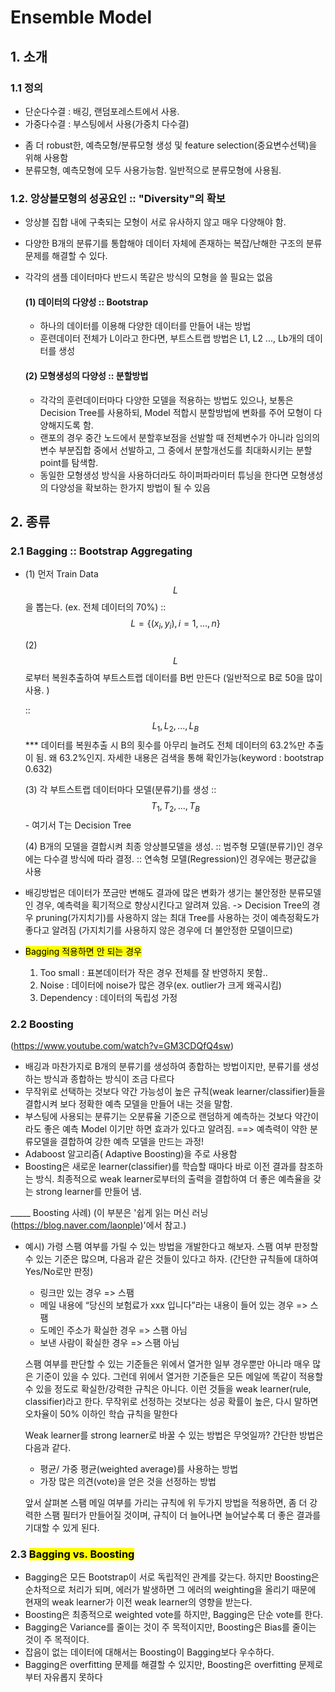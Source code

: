 # Ensemble Model

## 1. 소개

### 1.1 정의

  - 단순다수결 : 배깅, 랜덤포레스트에서 사용.
  - 가중다수결 : 부스팅에서 사용(가중치 다수결)
* 좀 더 robust한, 예측모형/분류모형 생성 및 feature selection(중요변수선택)을 위해 사용함
* 분류모형, 예측모형에 모두 사용가능함. 일반적으로 분류모형에 사용됨.

### 1.2. 앙상블모형의 성공요인 :: "Diversity"의 확보

* 앙상블 집합 내에 구축되는 모형이 서로 유사하지 않고 매우 다양해야 함.

* 다양한 B개의 분류기를 통합해야 데이터 자체에 존재하는 복잡/난해한 구조의 분류문제를 해결할 수 있다. 

* 각각의 샘플 데이터마다 반드시 똑같은 방식의 모형을 쓸 필요는 없음

  #### (1) 데이터의 다양성 :: Bootstrap

  * 하나의 데이터를 이용해 다양한 데이터를 만들어 내는 방법
  * 훈련데이터 전체가 L이라고 한다면, 부트스트랩 방법은 L1, L2 ..., Lb개의 데이터를 생성

  #### (2) 모형생성의 다양성 :: 분할방법

  * 각각의 훈련데이터마다 다양한 모델을 적용하는 방법도 있으나, 보통은 Decision Tree를 사용하되, Model 적합시 분할방법에 변화를 주어 모형이 다양해지도록 함.
  * 랜포의 경우 중간 노드에서 분할후보점을 선발할 때 전체변수가 아니라 임의의 변수 부분집합 중에서 선발하고, 그 중에서 분할개선도를 최대화시키는 분할 point를 탐색함.
  * 동일한 모형생성 방식을 사용하더라도 하이퍼파라미터 튜닝을 한다면 모형생성의 다양성을 확보하는 한가지 방법이 될 수 있음 

## 2. 종류

### 2.1 Bagging :: Bootstrap Aggregating

* (1) 먼저 Train Data $$L$$을 뽑는다. (ex. 전체 데이터의 70%) 
   :: $$ L=\{(x_i,y_i), i = 1, ..., n\} $$ 

  (2) $$L$$로부터 복원추출하여 부트스트랩 데이터를 B번 만든다 (일반적으로 B로 50을 많이 사용. )

   :: $$L_1, L_2, ... , L_B$$
  *** 데이터를 복원추출 시 B의 횟수를 아무리 늘려도 전체 데이터의 63.2%만 추출이 됨.
  왜 63.2%인지. 자세한 내용은 검색을 통해 확인가능(keyword : bootstrap 0.632)

  (3) 각 부트스트랩 데이터마다 모델(분류기)를 생성
  :: $$T_1, T_2, ... , T_B $$ - 여기서 T는 Decision Tree

  (4) B개의 모델을 결합시켜 최종 앙상블모델을 생성. 
  :: 범주형 모델(분류기)인 경우에는 다수결 방식에 따라 결정.
  :: 연속형 모델(Regression)인 경우에는 평균값을 사용

* 배깅방법은 데이터가 쪼금만 변해도 결과에 많은 변화가 생기는 불안정한 분류모델인 경우,
   예측력을 획기적으로 향상시킨다고 알려져 있음.
  -> Decision Tree의 경우 pruning(가지치기)를 사용하지 않는 최대 Tree를 사용하는 것이 예측정확도가 좋다고 알려짐 (가지치기를 사용하지 않은 경우에 더 불안정한 모델이므로)

* <mark>Bagging 적용하면 안 되는 경우
  1) Too small : 표본데이터가 작은 경우 전체를 잘 반영하지 못함..
  2) Noise : 데이터에 noise가 많은 경우(ex. outlier가 크게 왜곡시킴)
  3) Dependency : 데이터의 독립성 가정

### 2.2 Boosting

(https://www.youtube.com/watch?v=GM3CDQfQ4sw)

- 배깅과 마찬가지로 B개의 분류기를 생성하여 종합하는 방법이지만, 분류기를 생성하는 방식과 종합하는 방식이 조금 다르다
- 무작위로 선택하는 것보다 약간 가능성이 높은 규칙(weak learner/classifier)들을 결합시켜 보다 정확한 예측 모델을 만들어 내는 것을 말함. 
- 부스팅에 사용되는 분류기는 오분류율 기준으로 랜덤하게 예측하는 것보다 약간이라도 좋은 예측 Model 이기만 하면 효과가 있다고 알려짐. ==> 예측력이 약한 분류모델을 결합하여 강한 예측 모델을 만드는 과정!
- Adaboost 알고리즘( Adaptive Boosting)을 주로 사용함
- Boosting은 새로운 learner(classifier)를 학습할 때마다 바로 이전 결과를 참조하는 방식.
  최종적으로 weak learner로부터의 출력을 결합하여 더 좋은 예측율을 갖는 strong learner를 만들어 냄.

_____ Boosting 사례) (이 부분은 '쉽게 읽는 머신 러닝(https://blog.naver.com/laonple)'에서 참고.)

- 예시) 가령 스팸 여부를 가릴 수 있는 방법을 개발한다고 해보자. 스팸 여부 판정할 수 있는 기준은 많으며, 다음과 같은 것들이 있다고 하자. (간단한 규칙들에 대하여 Yes/No로만 판정)

  - 링크만 있는 경우 => 스팸
  - 메일 내용에 “당신의 보험료가 xxx 입니다”라는 내용이 들어 있는 경우 => 스팸
  - 도메인 주소가 확실한 경우 => 스팸 아님
  - 보낸 사람이 확실한 경우 => 스팸 아님

  스팸 여부를 판단할 수 있는 기준들은 위에서 열거한 일부 경우뿐만 아니라 매우 많은 기준이 있을 수 있다. 그런데 위에서 열거한 기준들은 모든 메일에 똑같이 적용할 수 있을 정도로 확실한/강력한 규칙은 아니다. 이런 것들을 weak learner(rule, classifier)라고 한다. 무작위로 선정하는 것보다는 성공 확률이 높은, 다시 말하면 오차율이 50% 이하인 학습 규칙을 말한다


  Weak learner를 strong learner로 바꿀 수 있는 방법은 무엇일까? 간단한 방법은 다음과 같다.

  - 평균/ 가중 평균(weighted average)를 사용하는 방법
  - 가장 많은 의견(vote)을 얻은 것을 선정하는 방법
    
    

  앞서 살펴본 스팸 메일 여부를 가리는 규칙에 위 두가지 방법을 적용하면, 좀 더 강력한 스팸 필터가 만들어질 것이며, 규칙이 더 늘어나면 늘어날수록 더 좋은 결과를 기대할 수 있게 된다.

### 2.3 <mark>Bagging vs. Boosting

- Bagging은 모든 Bootstrap이 서로 독립적인 관계를 갖는다. 하지만 Boosting은 순차적으로 처리가 되며, 에러가 발생하면 그 에러의 weighting을 올리기 때문에 현재의 weak learner가 이전 weak learner의 영향을 받는다.
- Boosting은 최종적으로 weighted vote를 하지만, Bagging은 단순 vote를 한다.
- Bagging은 Variance를 줄이는 것이 주 목적이지만, Boosting은 Bias를 줄이는 것이 주 목적이다. 
- 잡음이 없는 데이터에 대해서는 Boosting이 Bagging보다 우수하다.
- Bagging은 overfitting 문제를 해결할 수 있지만, Boosting은 overfitting 문제로부터 자유롭지 못하다